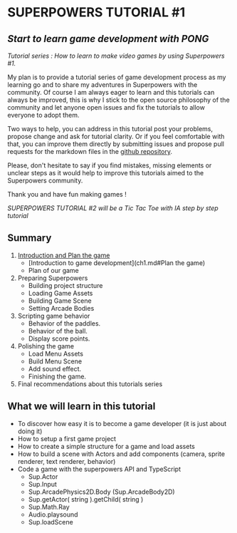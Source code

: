 # SUPERPOWERS TUTORIAL #1
## *Start to learn game development with PONG*
*Tutorial series : How to learn to make video games by using Superpowers #1.*

My plan is to provide a tutorial series of game development process as my
learning go and to share my adventures in Superpowers with the community.
Of course I am always eager to learn and this tutorials can always be improved,
this is why I stick to the open source philosophy of the community and let anyone
open issues and fix the tutorials to allow everyone to adopt them.

Two ways to help, you can address in this tutorial post your problems, propose change
and ask for tutorial clarity. Or if you feel comfortable with that, you can improve them
directly by submitting issues and propose pull requests for the markdown files in the [github repository][1].

Please, don't hesitate to say if you find mistakes, missing elements or unclear steps as it
would help to improve this tutorials aimed to the Superpowers community.

 Thank you and have fun making games !

*SUPERPOWERS TUTORIAL #2 will be a Tic Tac Toe with IA step by step tutorial*

## Summary

1. [Introduction and Plan the game](ch1.md)
    * [Introduction to game development](ch1.md#Plan the game)
    * Plan of our game
2. Preparing Superpowers
    * Building project structure
    * Loading Game Assets
    * Building Game Scene
    * Setting Arcade Bodies
3. Scripting game behavior
    * Behavior of the paddles.
    * Behavior of the ball.
    * Display score points.
4. Polishing the game
    * Load Menu Assets
    * Build Menu Scene
    * Add sound effect.
    * Finishing the game.
5. Final recommendations about this tutorials series

## What we will learn in this tutorial

- To discover how easy it is to become a game developer (it is just about doing it)
- How to setup a first game project
- How to create a simple structure for a game and load assets
- How to build a scene with Actors and add components (camera, sprite renderer, text renderer, behavior)
- Code a game with the superpowers API and TypeScript
    - Sup.Actor
    - Sup.Input
    - Sup.ArcadePhysics2D.Body (Sup.ArcadeBody2D)
    - Sup.getActor( string ).getChild( string )
    - Sup.Math.Ray
    - Audio.playsound
    - Sup.loadScene

[1]:https://github.com/mseyne/superpowers-tutorials
